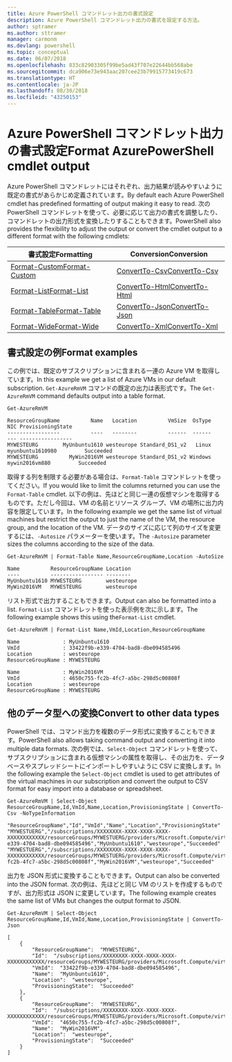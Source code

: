 ```yaml
---
title: Azure PowerShell コマンドレット出力の書式設定
description: Azure PowerShell コマンドレット出力の書式を設定する方法。
author: sptramer
ms.author: sttramer
manager: carmonm
ms.devlang: powershell
ms.topic: conceptual
ms.date: 06/07/2018
ms.openlocfilehash: 833c82903305f99be5ad43f707e22644bb568abe
ms.sourcegitcommit: dca906e73e943aac207cee23b79915773419c673
ms.translationtype: HT
ms.contentlocale: ja-JP
ms.lasthandoff: 08/30/2018
ms.locfileid: "43250153"
---
```

# <a name="format-azurepowershell-cmdlet-output"></a><span data-ttu-id="94919-103">Azure PowerShell コマンドレット出力の書式設定</span><span class="sxs-lookup"><span data-stu-id="94919-103">Format AzurePowerShell cmdlet output</span></span>

<span data-ttu-id="94919-104">Azure PowerShell コマンドレットにはそれぞれ、出力結果が読みやすいように既定の書式があらかじめ定義されています。</span><span class="sxs-lookup"><span data-stu-id="94919-104">By default each Azure PowerShell cmdlet has predefined formatting of output making it easy to read.</span></span>  <span data-ttu-id="94919-105">次の PowerShell コマンドレットを使って、必要に応じて出力の書式を調整したり、コマンドレットの出力形式を変換したりすることもできます。</span><span class="sxs-lookup"><span data-stu-id="94919-105">PowerShell also provides the flexibility to adjust the output or convert the cmdlet output to a different format with the following cmdlets:</span></span>

| <span data-ttu-id="94919-106">書式設定</span><span class="sxs-lookup"><span data-stu-id="94919-106">Formatting</span></span>      | <span data-ttu-id="94919-107">Conversion</span><span class="sxs-lookup"><span data-stu-id="94919-107">Conversion</span></span>       |
|-----------------|------------------|
| [<span data-ttu-id="94919-108">Format-Custom</span><span class="sxs-lookup"><span data-stu-id="94919-108">Format-Custom</span></span>](/powershell/module/microsoft.powershell.utility/format-custom) | [<span data-ttu-id="94919-109">ConvertTo-Csv</span><span class="sxs-lookup"><span data-stu-id="94919-109">ConvertTo-Csv</span></span>](/powershell/module/microsoft.powershell.utility/convertto-csv)  |
| [<span data-ttu-id="94919-110">Format-List</span><span class="sxs-lookup"><span data-stu-id="94919-110">Format-List</span></span>](/powershell/module/microsoft.powershell.utility/format-list)   | [<span data-ttu-id="94919-111">ConvertTo-Html</span><span class="sxs-lookup"><span data-stu-id="94919-111">ConvertTo-Html</span></span>](/powershell/module/microsoft.powershell.utility/convertto-html) |
| [<span data-ttu-id="94919-112">Format-Table</span><span class="sxs-lookup"><span data-stu-id="94919-112">Format-Table</span></span>](/powershell/module/microsoft.powershell.utility/format-table)  | [<span data-ttu-id="94919-113">ConvertTo-Json</span><span class="sxs-lookup"><span data-stu-id="94919-113">ConvertTo-Json</span></span>](/powershell/module/microsoft.powershell.utility/convertto-json) |
| [<span data-ttu-id="94919-114">Format-Wide</span><span class="sxs-lookup"><span data-stu-id="94919-114">Format-Wide</span></span>](/powershell/module/microsoft.powershell.utility/format-wide)   | [<span data-ttu-id="94919-115">ConvertTo-Xml</span><span class="sxs-lookup"><span data-stu-id="94919-115">ConvertTo-Xml</span></span>](/powershell/module/microsoft.powershell.utility/convertto-xml)  |

## <a name="format-examples"></a><span data-ttu-id="94919-116">書式設定の例</span><span class="sxs-lookup"><span data-stu-id="94919-116">Format examples</span></span>

<span data-ttu-id="94919-117">この例では、既定のサブスクリプションに含まれる一連の Azure VM を取得しています。</span><span class="sxs-lookup"><span data-stu-id="94919-117">In this example we get a list of Azure VMs in our default subscription.</span></span>  <span data-ttu-id="94919-118">`Get-AzureRmVM` コマンドの既定の出力は表形式です。</span><span class="sxs-lookup"><span data-stu-id="94919-118">The `Get-AzureRmVM` command defaults output into a table format.</span></span>

```azurepowershell-interactive
Get-AzureRmVM
```

```output
ResourceGroupName          Name   Location          VmSize  OsType              NIC ProvisioningState
-----------------          ----   --------          ------  ------              --- -----------------
MYWESTEURG        MyUnbuntu1610 westeurope Standard_DS1_v2   Linux myunbuntu1610980         Succeeded
MYWESTEURG          MyWin2016VM westeurope Standard_DS1_v2 Windows   mywin2016vm880         Succeeded
```

<span data-ttu-id="94919-119">取得する列を制限する必要がある場合は、`Format-Table` コマンドレットを使ってください。</span><span class="sxs-lookup"><span data-stu-id="94919-119">If you would like to limit the columns returned you can use the `Format-Table` cmdlet.</span></span> <span data-ttu-id="94919-120">以下の例は、先ほどと同じ一連の仮想マシンを取得するものです。ただし今回は、VM の名前とリソース グループ、VM の場所に出力内容を限定しています。</span><span class="sxs-lookup"><span data-stu-id="94919-120">In the following example we get the same list of virtual machines but restrict the output to just the name of the VM, the resource group, and the location of the VM.</span></span>  <span data-ttu-id="94919-121">データのサイズに応じて列のサイズを変更するには、`-Autosize` パラメーターを使います。</span><span class="sxs-lookup"><span data-stu-id="94919-121">The `-Autosize` parameter sizes the columns according to the size of the data.</span></span>

```azurepowershell-interactive
Get-AzureRmVM | Format-Table Name,ResourceGroupName,Location -AutoSize
```

```output
Name          ResourceGroupName Location
----          ----------------- --------
MyUnbuntu1610 MYWESTEURG        westeurope
MyWin2016VM   MYWESTEURG        westeurope
```

<span data-ttu-id="94919-122">リスト形式で出力することもできます。</span><span class="sxs-lookup"><span data-stu-id="94919-122">Output can also be formatted into a list.</span></span> <span data-ttu-id="94919-123">`Format-List` コマンドレットを使った表示例を次に示します。</span><span class="sxs-lookup"><span data-stu-id="94919-123">The following example shows this using the`Format-List` cmdlet.</span></span>

```azurepowershell-interactive
Get-AzureRmVM | Format-List Name,VmId,Location,ResourceGroupName
```

```output
Name              : MyUnbuntu1610
VmId              : 33422f9b-e339-4704-bad8-dbe094585496
Location          : westeurope
ResourceGroupName : MYWESTEURG

Name              : MyWin2016VM
VmId              : 4650c755-fc2b-4fc7-a5bc-298d5c00808f
Location          : westeurope
ResourceGroupName : MYWESTEURG
```

## <a name="convert-to-other-data-types"></a><span data-ttu-id="94919-124">他のデータ型への変換</span><span class="sxs-lookup"><span data-stu-id="94919-124">Convert to other data types</span></span>

<span data-ttu-id="94919-125">PowerShell では、コマンド出力を複数のデータ形式に変換することもできます。</span><span class="sxs-lookup"><span data-stu-id="94919-125">PowerShell also allows taking command output and converting it into multiple data formats.</span></span> <span data-ttu-id="94919-126">次の例では、`Select-Object` コマンドレットを使って、サブスクリプションに含まれる仮想マシンの属性を取得し、その出力を、データベースやスプレッドシートにインポートしやすいように CSV に変換します。</span><span class="sxs-lookup"><span data-stu-id="94919-126">In the following example the `Select-Object` cmdlet is used to get attributes of the virtual machines in our subscription and convert the output to CSV format for easy import into a database or spreadsheet.</span></span>

```azurepowershell-interactive
Get-AzureRmVM | Select-Object ResourceGroupName,Id,VmId,Name,Location,ProvisioningState | ConvertTo-Csv -NoTypeInformation
```

```output
"ResourceGroupName","Id","VmId","Name","Location","ProvisioningState"
"MYWESTUERG","/subscriptions/XXXXXXXX-XXXX-XXXX-XXXX-XXXXXXXXXXXX/resourceGroups/MYWESTUERG/providers/Microsoft.Compute/virtualMachines/MyUnbuntu1610","33422f9b-e339-4704-bad8-dbe094585496","MyUnbuntu1610","westeurope","Succeeded"
"MYWESTUERG","/subscriptions/XXXXXXXX-XXXX-XXXX-XXXX-XXXXXXXXXXXX/resourceGroups/MYWESTUERG/providers/Microsoft.Compute/virtualMachines/MyWin2016VM","4650c755-fc2b-4fc7-a5bc-298d5c00808f","MyWin2016VM","westeurope","Succeeded"
```

<span data-ttu-id="94919-127">出力を JSON 形式に変換することもできます。</span><span class="sxs-lookup"><span data-stu-id="94919-127">Output can also be converted into the JSON format.</span></span>  <span data-ttu-id="94919-128">次の例は、先ほどと同じ VM のリストを作成するものですが、出力形式は JSON に変更しています。</span><span class="sxs-lookup"><span data-stu-id="94919-128">The following example creates the same list of VMs but changes the output format to JSON.</span></span>

```azurepowershell-interactive
Get-AzureRmVM | Select-Object ResourceGroupName,Id,VmId,Name,Location,ProvisioningState | ConvertTo-Json
```

```output
[
    {
        "ResourceGroupName":  "MYWESTEURG",
        "Id":  "/subscriptions/XXXXXXXX-XXXX-XXXX-XXXX-XXXXXXXXXXXX/resourceGroups/MYWESTEURG/providers/Microsoft.Compute/virtualMachines/MyUnbuntu1610",
        "VmId":  "33422f9b-e339-4704-bad8-dbe094585496",
        "Name":  "MyUnbuntu1610",
        "Location":  "westeurope",
        "ProvisioningState":  "Succeeded"
    },
    {
        "ResourceGroupName":  "MYWESTEURG",
        "Id":  "/subscriptions/XXXXXXXX-XXXX-XXXX-XXXX-XXXXXXXXXXXX/resourceGroups/MYWESTEURG/providers/Microsoft.Compute/virtualMachines/MyWin2016VM",
        "VmId":  "4650c755-fc2b-4fc7-a5bc-298d5c00808f",
        "Name":  "MyWin2016VM",
        "Location":  "westeurope",
        "ProvisioningState":  "Succeeded"
    }
]
```
